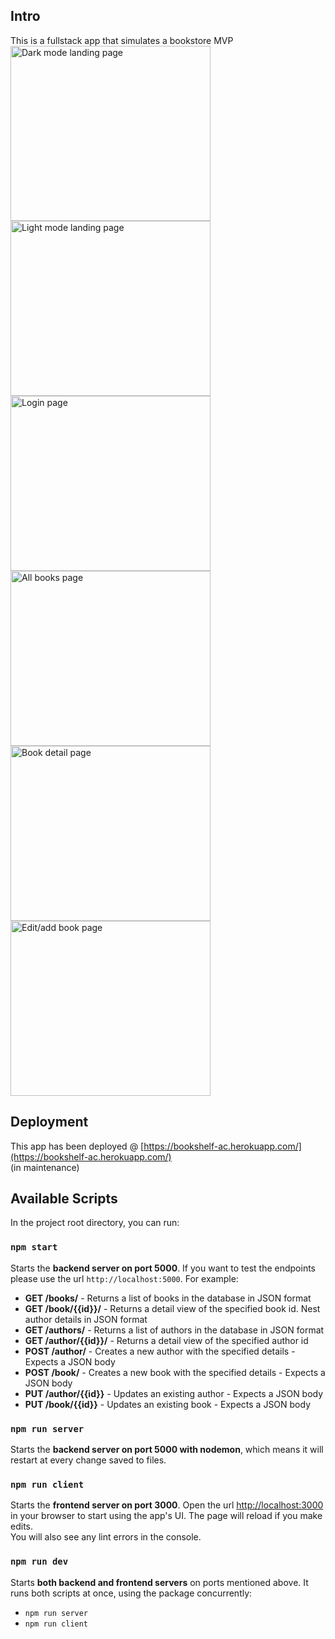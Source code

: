 ## Intro

This is a fullstack app that simulates a bookstore MVP 
<br />
<img src="https://i.ibb.co/Vqq76H4/Screen-Shot-2021-02-28-at-19-57-59.jpg" alt="Dark mode landing page" width="320" height="280"/>
<img src="https://i.ibb.co/pvThsyh/Screen-Shot-2021-02-28-at-19-58-12.jpg" alt="Light mode landing page" width="320" height="280"/>
<img src="https://i.ibb.co/gw2fZgR/Screen-Shot-2021-02-28-at-19-58-44.jpg" alt="Login page" width="320" height="280"/>
<img src="https://i.ibb.co/qxqspzM/Screen-Shot-2021-02-28-at-19-58-29.jpg" alt="All books page" width="320" height="280"/> 
<img src="https://i.ibb.co/cw8fk45/Screen-Shot-2021-02-28-at-19-59-43.jpg" alt="Book detail page" width="320" height="280"/>
<img src="https://i.ibb.co/BCWsLQR/Screen-Shot-2021-02-28-at-19-59-02.jpg" alt="Edit/add book page" width="320" height="280"/>



## Deployment

This app has been deployed @
[https://bookshelf-ac.herokuapp.com/](https://bookshelf-ac.herokuapp.com/) <br /> (in maintenance)

## Available Scripts

In the project root directory, you can run:

### `npm start`

Starts the **backend server on port 5000**. If you want to test the endpoints please
use the url `http://localhost:5000`. For example:

- **GET /books/** - Returns a list of books in the database in JSON format
- **GET /book/{{id}}/** - Returns a detail view of the specified book id. Nest author
  details in JSON format
- **GET /authors/** - Returns a list of authors in the database in JSON format
- **GET /author/{{id}}/** - Returns a detail view of the specified author id
- **POST /author/** - Creates a new author with the specified details - Expects a JSON
  body
- **POST /book/** - Creates a new book with the specified details - Expects a JSON body
- **PUT /author/{{id}}** - Updates an existing author - Expects a JSON body
- **PUT /book/{{id}}** - Updates an existing book - Expects a JSON body

### `npm run server`

Starts the **backend server on port 5000 with nodemon**, which means it will restart at
every change saved to files.<br />

### `npm run client`

Starts the **frontend server on port 3000**. Open the url
[http://localhost:3000](http://localhost:3000) in your browser to start using the app's
UI. The page will reload if you make edits.<br /> You will also see any lint errors in
the console.

### `npm run dev`

Starts **both backend and frontend servers** on ports mentioned above. It runs both
scripts at once, using the package concurrently:

- `npm run server`
- `npm run client`
